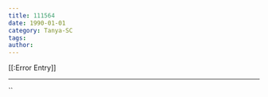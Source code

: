 ```yaml
---
title: 111564
date: 1990-01-01
category: Tanya-SC
tags: 
author: 
---
```


[[:Error Entry]]

---



``
